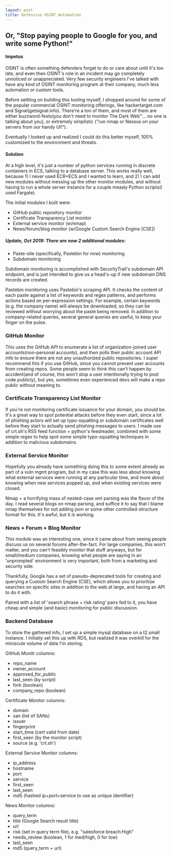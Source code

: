 ```yaml
---
layout: post
title: Defensive OSINT Automation
---
```


## Or, "Stop paying people to Google for you, and write some Python!"

#### Impetus

OSINT is often something defenders forget to do or care about until it's too late, and even then OSINT's role in an incident may go completely unnoticed or unappreciated. Very few security engineers I've talked with have any kind of OSINT monitoring program at their company, much less automation or custom tools.

Before settling on building this tooling myself, I shopped around for some of the popular commercial OSINT monitoring offerings, like hackertarget.com and Signal(getsignal.info). There're a ton of them, and most of them are either buzzword-fests(you don't need to monitor The Dark Web™... no one is talking about you), or extremely simplistic ("run nmap or Nessus on your servers from our handy UI!").

Eventually I looked up and realized I could do this better myself, 100% customized to the environment and threats.

#### Solution

At a high level, it's just a number of python services running in discrete containers in ECS, talking to a database server. This works really well, because 1) I never used ECR+ECS and I wanted to learn, and 2) I can add new modules without messing up the other monitor modules, and without having to run a whole server instance for a couple measly Python scripts(I used Fargate).

The initial modules I built were:

* GitHub public repository monitor
* Certificate Transparency List monitor
* External service monitor (w/nmap)
* News/forum/blog monitor (w/Google Custom Search Engine [CSE])

##### Update, Oct 2019: There are now 2 additional modules:

* Paste-site (specifically, Pastebin for now) monitoring
* Subdomain monitoring

Subdomain monitoring is accomplished with SecurityTrail's subdomain API endpoint, and is just intended to give us a head's-up if new subdomain DNS records are created.

Pastebin monitoring uses Pastebin's scraping API. It checks the content of each paste against a list of keywords and regex patterns, and performs actions based on per-expression settings. For example, certain keywords (e.g. the company name) will always be downloaded, so they can be reviewed without worrying about the paste being removed. In addition to company-related queries, several general queries are useful, to keep your finger on the pulse.

### GitHub Monitor

This uses the GitHub API to enumerate a list of organization-joined user accounts(non-personal accounts), and then polls their public account API info to ensure there are not any unauthorized public repositories. I super recommend this if you use GitHub, since you cannot prevent user accounts from creating repos. Some people seem to think this can't happen by accident(and of course, this won't stop a user intentionally trying to post code publicly), but yes, sometimes even experienced devs will make a repo public without meaning to.

### Certificate Transparency List Monitor

If you're not monitoring certificate issuance for your domain, you should be. It's a great way to spot potential attacks before they even start, since a lot of phishing actors will set up typo-squatting or subdomain certificates well before they start to actually send phishing messages to users. I made use of crt.sh's RSS feed function + python's feedreader, combined with some simple regex to help spot some simple typo-squatting techniques in addition to malicious subdomains.

### External Service Monitor

Hopefully you already have something doing this to some extent already as part of a vuln mgmt program, but in my case this was less about knowing what external services were running at any particular time, and more about knowing when new services popped up, and when existing services were closed.

Nmap + a horrifying mass of nested-case xml parsing was the flavor of the day. I read several blogs on nmap parsing, and suffice it to say that I blame nmap themselves for not adding json or some other controlled-structure format for this. It's awful, but it *is* working.

### News + Forum + Blog Monitor

This module was an interesting one, since it came about from seeing people discuss us on several forums after-the-fact. For large companies, this won't matter, and you can't feasibly monitor that stuff anyways, but for small/medium companies, knowing what people are saying in an 'unprompted' environment is very important, both from a marketing and security side.

Thankfully, Google has a set of pseudo-deprecated tools for creating and querying a Custom Search Engine (CSE), which allows you to prioritize searches on specific sites in addition to the web at large, and having an API to do it with.

Paired with a list of 'search phrase + risk rating' pairs fed to it, you have cheap and simple (and basic) monitoring for public discussion.

### Backend Database

To store the gathered info, I set up a simple mysql database on a t2.small instance. I initially set this up with RDS, but realized it was overkill for the miniscule volume of data I'm storing.

GitHub Monitr columns:

* repo_name
* owner_account
* approved_for_public
* last_seen (by script)
* fork (boolean)
* company_repo (boolean)

Certificate Monitor columns:

* domain
* san (list of SANs)
* issuer
* fingerprint
* start_time (cert valid from date)
* first_seen (by the monitor script)
* source (e.g. 'crt.sh')

External Service Monitor columns:

* ip_address
* hostname
* port
* service
* first_seen
* last_seen
* md5 (hashed ip+port+service to use as unique identifier)

News Monitor columns:

* query_term
* title (Google Search result title)
* url
* risk (set in query term file), e.g. "salesforce breach:High"
* needs_review (boolean, 1 for med/high, 0 for low)
* last_seen
* md5 (query_term + url)


